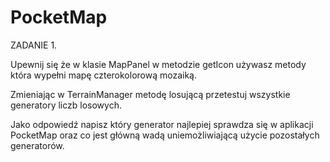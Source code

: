 # PocketMap

ZADANIE 1.

Upewnij się że w klasie MapPanel w metodzie getIcon używasz metody która wypełni mapę czterokolorową mozaiką.

Zmieniając w TerrainManager metodę losującą przetestuj wszystkie generatory liczb losowych.

Jako odpowiedź napisz który generator najlepiej sprawdza się w aplikacji PocketMap oraz co jest główną wadą uniemożliwiającą użycie pozostałych generatorów.
